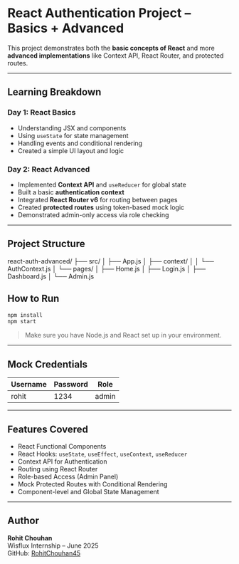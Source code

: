 # React Authentication Project – Basics + Advanced

This project demonstrates both the **basic concepts of React** and more **advanced implementations** like Context API, React Router, and protected routes.

---

## Learning Breakdown

### Day 1: React Basics
- Understanding JSX and components
- Using `useState` for state management
- Handling events and conditional rendering
- Created a simple UI layout and logic

### Day 2: React Advanced 
- Implemented **Context API** and `useReducer` for global state
- Built a basic **authentication context**
- Integrated **React Router v6** for routing between pages
- Created **protected routes** using token-based mock logic
- Demonstrated admin-only access via role checking

---

## Project Structure

react-auth-advanced/
├── src/
│   ├── App.js
│   ├── context/
│   │   └── AuthContext.js
│   └── pages/
│       ├── Home.js
│       ├── Login.js
│       ├── Dashboard.js
│       └── Admin.js


## How to Run

```bash
npm install
npm start
```

> Make sure you have Node.js and React set up in your environment.

---

## Mock Credentials

| Username | Password | Role  |
|----------|----------|-------|
| rohit    | 1234     | admin |

---

## Features Covered

- React Functional Components
- React Hooks: `useState`, `useEffect`, `useContext`, `useReducer`
- Context API for Authentication
- Routing using React Router
- Role-based Access (Admin Panel)
- Mock Protected Routes with Conditional Rendering
- Component-level and Global State Management

---

## Author

**Rohit Chouhan**  
Wisflux Internship – June 2025  
GitHub: [RohitChouhan45](https://github.com/RohitChouhan45)

